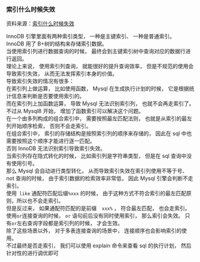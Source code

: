### 索引什么时候失效

资料来源：[索引什么时候失效](https://www.toutiao.com/video/7119682545981227534/?from_scene=all)


InnoDB 引擎里面有两种索引类型， 一种是主键索引、 一种是普通索引。<br/>
InnoDB 用了 B+树的结构来存储索引数据。<br/>
当使用索引列进行数据查询的时候， 最终会到主键索引树中查询对应的数据行进行返回。<br/>
理论上来说， 使用索引列查询， 就能很好的提升查询效率， 但是不规范的使用会导致索引失效， 从而无法发挥索引本身的价值。<br/>
导致索引失效的情况有很多：<br/>
在索引列上做运算， 比如使用函数， Mysql 在生成执行计划的时候， 它是根据统计信息来判断是否要使用索引的。<br/>
而在索引列上加函数运算， 导致 Mysql 无法识别索引列， 也就不会再走索引了。<br/>
不过从 Mysql8 开始， 增加了函数索引可以解决这个问题。<br/>
在一个由多列构成的组合索引中， 需要按照最左匹配法则， 也就是从索引的最左列开始顺序检索， 否则不会走索引。<br/>
在组合索引中， 索引的存储结构是按照索引列的顺序来存储的， 因此在 sql 中也需要按照这个顺序才能进行逐一匹配。<br/>
否则 InnoDB 无法识别索引导致索引失效。<br/>
当索引列存在隐式转化的时候， 比如索引列是字符串类型， 但是在 sql 查询中没有使用引号。<br/>
那么 Mysql 会自动进行类型转化， 从而导致索引失效在索引列使用不等于号、not 查询的时候， 由于索引数据的检索效率非常低， 因此 Mysql 引擎会判断不走
索引。<br/>
使用`  like ` 通配符匹配后缀` %xxx ` 的时候， 由于这种方式不符合索引的最左匹配原则，所以也不会走索引。<br/>
但是反过来， 如果通配符匹配的是前缀`  xxx%` ， 符合最左匹配， 也会走索引。<br/>
使用` or `连接查询的时候， ` or ` 语句前后没有同时使用索引， 那么索引会失效。 只有` or `左右查询字段都是索引列的时候， 才会生效。<br/>
除了这些场景以外， 对于多表连接查询的场景中， 连接顺序也会影响索引的使用。<br/>
不过最终是否走索引， 我们可以使用 explain 命令来查看 sql 的执行计划， 然后针对性的进行调优即可<br/>